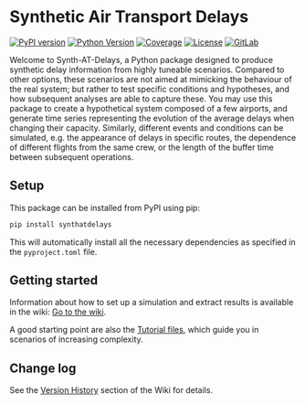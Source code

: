 # Synthetic Air Transport Delays

[![PyPI version](https://img.shields.io/pypi/v/synthatdelays)](https://pypi.org/project/synthatdelays/)
[![Python Version](https://img.shields.io/pypi/pyversions/synthatdelays)](https://pypi.org/project/synthatdelays/)
[![Coverage](https://gitlab.com/MZanin/synth-at-delays/badges/main/coverage.svg)](https://gitlab.com/MZanin/synth-at-delays/-/jobs)
[![License](https://img.shields.io/pypi/l/synthatdelays)](https://gitlab.com/MZanin/synth-at-delays/-/blob/main/LICENSE)
[![GitLab](https://img.shields.io/badge/GitLab-MZanin%2Fsynth--at--delays-orange?logo=gitlab)](https://gitlab.com/MZanin/synth-at-delays)

Welcome to Synth-AT-Delays, a Python package designed to produce synthetic delay information from highly tuneable scenarios. Compared to other options, these scenarios are not aimed at mimicking the behaviour of the real system; but rather to test specific conditions and hypotheses, and how subsequent analyses are able to capture these. You may use this package to create a hypothetical system composed of a few airports, and generate time series representing the evolution of the average delays when changing their capacity. Similarly, different events and conditions can be simulated, e.g. the appearance of delays in specific routes, the dependence of different flights from the same crew, or the length of the buffer time between subsequent operations. 


## Setup

This package can be installed from PyPI using pip:

```bash
pip install synthatdelays
```

This will automatically install all the necessary dependencies as specified in the
`pyproject.toml` file.


## Getting started

Information about how to set up a simulation and extract results is available in the wiki: [Go to the wiki](https://gitlab.com/MZanin/synth-at-delays/-/wikis/home).

A good starting point are also the [Tutorial files](https://gitlab.com/MZanin/synth-at-delays/-/wikis/Home/Tutorials), which guide you in scenarios of increasing complexity.


## Change log

See the [Version History](https://gitlab.com/MZanin/synth-at-delays/-/wikis/Home/Version-History) section of the Wiki for details.

